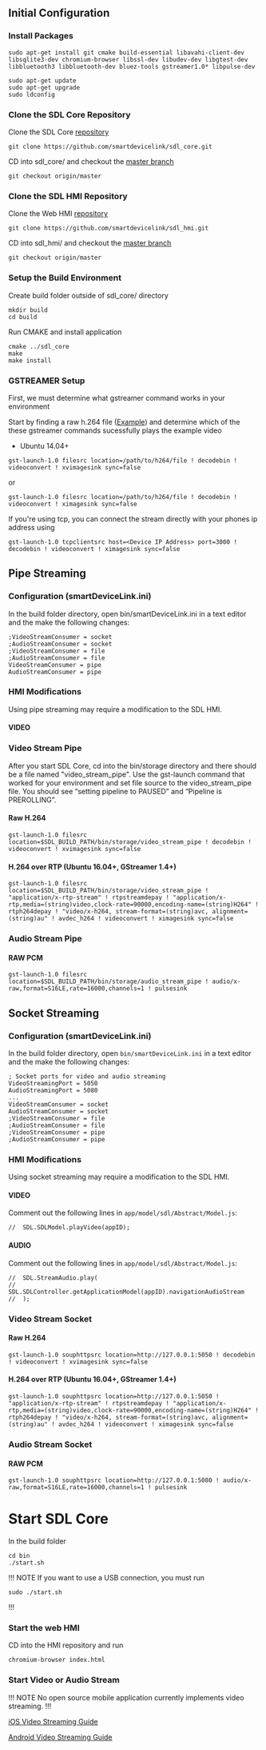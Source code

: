 ## Initial Configuration

### Install Packages

```
sudo apt-get install git cmake build-essential libavahi-client-dev libsqlite3-dev chromium-browser libssl-dev libudev-dev libgtest-dev libbluetooth3 libbluetooth-dev bluez-tools gstreamer1.0* libpulse-dev
```

```
sudo apt-get update
sudo apt-get upgrade
sudo ldconfig
```

### Clone the SDL Core Repository

Clone the SDL Core [repository](https://github.com/smartdevicelink/sdl_core)

```
git clone https://github.com/smartdevicelink/sdl_core.git
```

CD into sdl_core/ and checkout the [master branch](https://github.com/smartdevicelink/sdl_core/tree/master)

```
git checkout origin/master
```

### Clone the SDL HMI Repository

Clone the Web HMI [repository](https://github.com/smartdevicelink/sdl_hmi)

```
git clone https://github.com/smartdevicelink/sdl_hmi.git
```

CD into sdl_hmi/ and checkout the [master branch](https://github.com/smartdevicelink/sdl_hmi/tree/master)

```
git checkout origin/master
```

### Setup the Build Environment

Create build folder outside of sdl_core/ directory

```
mkdir build
cd build
```

Run CMAKE and install application
```
cmake ../sdl_core
make
make install
```

### GSTREAMER Setup

First, we must determine what gstreamer command works in your environment

Start by finding a raw h.264 file ([Example](https://support.apple.com/library/APPLE/APPLECARE_ALLGEOS/HT1425/sample_iPod.m4v.zip)) and determine which of the these gstreamer commands sucessfully plays the example video

- Ubuntu 14.04+
```
gst-launch-1.0 filesrc location=/path/to/h264/file ! decodebin ! videoconvert ! xvimagesink sync=false
```
or
```
gst-launch-1.0 filesrc location=/path/to/h264/file ! decodebin ! videoconvert ! ximagesink sync=false
```

If you're using tcp, you can connect the stream directly with your phones ip address using
```
gst-launch-1.0 tcpclientsrc host=<Device IP Address> port=3000 ! decodebin ! videoconvert ! ximagesink sync=false
```

## Pipe Streaming

### Configuration (smartDeviceLink.ini)
In the build folder directory, open bin/smartDeviceLink.ini in a text editor and the make the following changes:
```
;VideoStreamConsumer = socket
;AudioStreamConsumer = socket
;VideoStreamConsumer = file
;AudioStreamConsumer = file
VideoStreamConsumer = pipe
AudioStreamConsumer = pipe
```

### HMI Modifications
Using pipe streaming may require a modification to the SDL HMI.

#### VIDEO

### Video Stream Pipe

After you start SDL Core, cd into the bin/storage directory and there should be a file named "video_stream_pipe". Use the gst-launch command that worked for your environment and set file source to the video_stream_pipe file. You should see “setting pipeline to PAUSED” and “Pipeline is PREROLLING”.

#### Raw H.264
```
gst-launch-1.0 filesrc location=$SDL_BUILD_PATH/bin/storage/video_stream_pipe ! decodebin ! videoconvert ! xvimagesink sync=false
```

#### H.264 over RTP (Ubuntu 16.04+, GStreamer 1.4+)
```
gst-launch-1.0 filesrc location=$SDL_BUILD_PATH/bin/storage/video_stream_pipe ! "application/x-rtp-stream" ! rtpstreamdepay ! "application/x-rtp,media=(string)video,clock-rate=90000,encoding-name=(string)H264" ! rtph264depay ! "video/x-h264, stream-format=(string)avc, alignment=(string)au" ! avdec_h264 ! videoconvert ! ximagesink sync=false
```

### Audio Stream Pipe

#### RAW PCM

```
gst-launch-1.0 filesrc location=$SDL_BUILD_PATH/bin/storage/audio_stream_pipe ! audio/x-raw,format=S16LE,rate=16000,channels=1 ! pulsesink
```

## Socket Streaming

### Configuration (smartDeviceLink.ini)
In the build folder directory, open `bin/smartDeviceLink.ini` in a text editor and the make the following changes:
```
; Socket ports for video and audio streaming
VideoStreamingPort = 5050
AudioStreamingPort = 5080
...
VideoStreamConsumer = socket
AudioStreamConsumer = socket
;VideoStreamConsumer = file
;AudioStreamConsumer = file
;VideoStreamConsumer = pipe
;AudioStreamConsumer = pipe
```

### HMI Modifications
Using socket streaming may require a modification to the SDL HMI.

#### VIDEO
Comment out the following lines in `app/model/sdl/Abstract/Model.js`:
```
//  SDL.SDLModel.playVideo(appID);
```

#### AUDIO
Comment out the following lines in `app/model/sdl/Abstract/Model.js`:
```
//  SDL.StreamAudio.play(
//      SDL.SDLController.getApplicationModel(appID).navigationAudioStream
//  );
```

### Video Stream Socket

#### Raw H.264
```
gst-launch-1.0 souphttpsrc location=http://127.0.0.1:5050 ! decodebin ! videoconvert ! xvimagesink sync=false
```

#### H.264 over RTP (Ubuntu 16.04+, GStreamer 1.4+)
```
gst-launch-1.0 souphttpsrc location=http://127.0.0.1:5050 ! "application/x-rtp-stream" ! rtpstreamdepay ! "application/x-rtp,media=(string)video,clock-rate=90000,encoding-name=(string)H264" ! rtph264depay ! "video/x-h264, stream-format=(string)avc, alignment=(string)au" ! avdec_h264 ! videoconvert ! ximagesink sync=false
```

### Audio Stream Socket

#### RAW PCM

```
gst-launch-1.0 souphttpsrc location=http://127.0.0.1:5080 ! audio/x-raw,format=S16LE,rate=16000,channels=1 ! pulsesink
```

# Start SDL Core
In the build folder

```
cd bin
./start.sh
```
!!! NOTE
If you want to use a USB connection, you must run
```
sudo ./start.sh
```
!!!

### Start the web HMI

CD into the HMI repository and run
```
chromium-browser index.html
```

### Start Video or Audio Stream

!!! NOTE
No open source mobile application currently implements video streaming.
!!!

[iOS Video Streaming Guide](../../iOS/mobile-navigation/video-streaming/)

[Android Video Streaming Guide](../../Android/mobile-navigation/video-streaming/)
